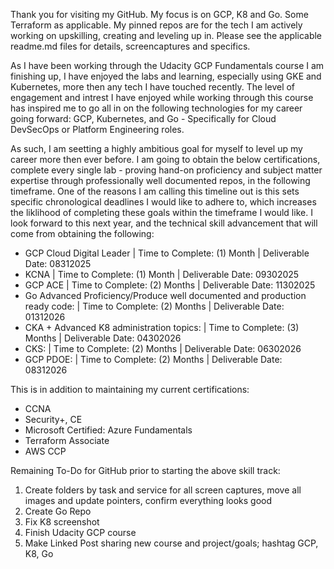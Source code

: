 Thank you for visiting my GitHub. My focus is on GCP, K8 and Go. Some Terraform as applicable. My pinned repos are for the tech I am actively working on upskilling, creating and leveling up in. Please see the applicable readme.md files for details, screencaptures and specifics. 

As I have been working through the Udacity GCP Fundamentals course I am finishing up, I have enjoyed the labs and learning, especially using GKE and Kubernetes, more then any tech I have touched recently. The level of engagement and intrest I have enjoyed while working through this course has inspired me to go all in on the following technologies for my career going forward: GCP, Kubernetes, and Go - Specifically for Cloud DevSecOps or Platform Engineering roles.

As such, I am seetting a highly ambitious goal for myself to level up my career more then ever before. I am going to obtain the below certifications, complete every single lab - proving hand-on proficiency and subject matter expertise through professionally well documented repos, in the following timeframe. One of the reasons I am calling this timeline out is this sets specific chronological deadlines I would like to adhere to, which increases the liklihood of completing these goals within the timeframe I would like. I look forward to this next year, and the technical skill advancement that will come from obtaining the following:

- GCP Cloud Digital Leader | Time to Complete: (1) Month | Deliverable Date: 08312025
- KCNA | Time to Complete: (1) Month | Deliverable Date: 09302025
- GCP ACE | Time to Complete: (2) Months | Deliverable Date: 11302025
- Go Advanced Proficiency/Produce well documented and production ready code: | Time to Complete: (2) Months | Deliverable Date: 01312026
- CKA + Advanced K8 administration topics: | Time to Complete: (3) Months | Deliverable Date: 04302026
- CKS: | Time to Complete: (2) Months | Deliverable Date: 06302026
- GCP PDOE: | Time to Complete: (2) Months | Deliverable Date: 08312026

This is in addition to maintaining my current certifications:

- CCNA 
- Security+, CE
- Microsoft Certified: Azure Fundamentals
- Terraform Associate
- AWS CCP

Remaining To-Do for GitHub prior to starting the above skill track:
1. Create folders by task and service for all screen captures, move all images and update pointers, confirm everything looks good
2. Create Go Repo
3. Fix K8 screenshot
4. Finish Udacity GCP course 
5. Make Linked Post sharing new course and project/goals; hashtag GCP, K8, Go


